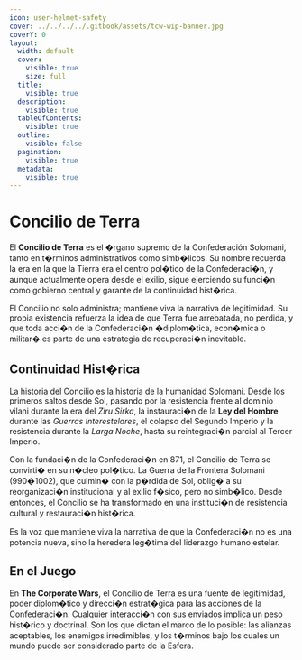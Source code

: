 ```yaml
---
icon: user-helmet-safety
cover: ../../../../.gitbook/assets/tcw-wip-banner.jpg
coverY: 0
layout:
  width: default
  cover:
    visible: true
    size: full
  title:
    visible: true
  description:
    visible: true
  tableOfContents:
    visible: true
  outline:
    visible: false
  pagination:
    visible: true
  metadata:
    visible: true
---
```


# Concilio de Terra

El **Concilio de Terra** es el �rgano supremo de la Confederación Solomani, tanto en t�rminos administrativos como simb�licos. Su nombre recuerda la era en la que la Tierra era el centro pol�tico de la Confederaci�n, y aunque actualmente opera desde el exilio, sigue ejerciendo su funci�n como gobierno central y garante de la continuidad hist�rica.

El Concilio no solo administra; mantiene viva la narrativa de legitimidad. Su propia existencia refuerza la idea de que Terra fue arrebatada, no perdida, y que toda acci�n de la Confederaci�n �diplom�tica, econ�mica o militar� es parte de una estrategia de recuperaci�n inevitable.

## Continuidad Hist�rica

La historia del Concilio es la historia de la humanidad Solomani. Desde los primeros saltos desde Sol, pasando por la resistencia frente al dominio vilani durante la era del _Ziru Sirka_, la instauraci�n de la **Ley del Hombre** durante las _Guerras Interestelares_, el colapso del Segundo Imperio y la resistencia durante la _Larga Noche_, hasta su reintegraci�n parcial al Tercer Imperio.

Con la fundaci�n de la Confederaci�n en 871, el Concilio de Terra se convirti� en su n�cleo pol�tico. La Guerra de la Frontera Solomani (990�1002), que culmin� con la p�rdida de Sol, oblig� a su reorganizaci�n institucional y al exilio f�sico, pero no simb�lico. Desde entonces, el Concilio se ha transformado en una instituci�n de resistencia cultural y restauraci�n hist�rica.

Es la voz que mantiene viva la narrativa de que la Confederaci�n no es una potencia nueva, sino la heredera leg�tima del liderazgo humano estelar.

## En el Juego

En **The Corporate Wars**, el Concilio de Terra es una fuente de legitimidad, poder diplom�tico y direcci�n estrat�gica para las acciones de la Confederaci�n. Cualquier interacci�n con sus enviados implica un peso hist�rico y doctrinal. Son los que dictan el marco de lo posible: las alianzas aceptables, los enemigos irredimibles, y los t�rminos bajo los cuales un mundo puede ser considerado parte de la Esfera.
